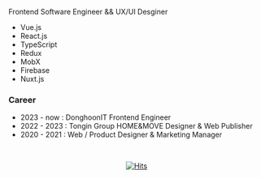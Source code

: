 Frontend Software Engineer && UX/UI Desginer
- Vue.js
- React.js
- TypeScript
- Redux
- MobX
- Firebase
- Nuxt.js
    


### Career
- 2023 - now : DonghoonIT Frontend Engineer
- 2022 - 2023 : Tongin Group HOME&MOVE Designer & Web Publisher
- 2020 - 2021 : Web / Product Designer & Marketing Manager
<br>

<div align=center>
  
[![Hits](https://hits.seeyoufarm.com/api/count/incr/badge.svg?url=https%3A%2F%2Fgithub.com%2Fgyoogle%2Fhit-counter&count_bg=%2379C83D&title_bg=%23555555&icon=&icon_color=%23E7E7E7&title=hits&edge_flat=false)](https://hits.seeyoufarm.com)
 
</div>
